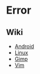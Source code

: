 # Error

## Wiki
- [Android](/wiki/Android.md)
- [Linux](/wiki/Linux.md)
- [Gimp](/wiki/Gimp.md)
- [Vim](/wiki/Vim.md)
